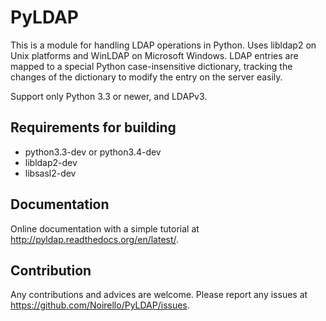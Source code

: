 PyLDAP
======

This is a module for handling LDAP operations in Python. Uses libldap2 on Unix platforms and WinLDAP 
on Microsoft Windows. LDAP entries are mapped to a special Python case-insensitive dictionary,
tracking the changes of the dictionary to modify the entry on the server easily.

Support only Python 3.3 or newer, and LDAPv3. 

Requirements for building
-------------------------

- python3.3-dev or python3.4-dev
- libldap2-dev
- libsasl2-dev


Documentation
-------------

Online documentation with a simple tutorial at http://pyldap.readthedocs.org/en/latest/.


Contribution
------------

Any contributions and advices are welcome. Please report any issues at https://github.com/Noirello/PyLDAP/issues.
